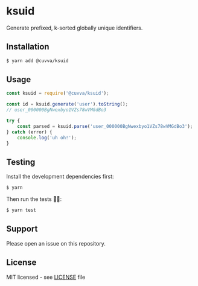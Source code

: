 # ksuid

Generate prefixed, k-sorted globally unique identifiers.

## Installation

```bash
$ yarn add @cuvva/ksuid
```

## Usage

```js
const ksuid = require('@cuvva/ksuid');

const id = ksuid.generate('user').toString();
// user_000000BgNwexbyo1VZs78wVMGdBo3

try {
	const parsed = ksuid.parse('user_000000BgNwexbyo1VZs78wVMGdBo3');
} catch (error) {
	console.log('uh oh!');
}
```

## Testing

Install the development dependencies first:

```bash
$ yarn
```

Then run the tests 👩‍🔬:

```bash
$ yarn test
```

## Support

Please open an issue on this repository.

## License

MIT licensed - see [LICENSE](/LICENSE) file
